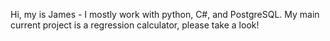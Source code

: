 Hi, my is James - I mostly work with python, C#, and PostgreSQL. My main current project is a regression calculator, please take a look!

